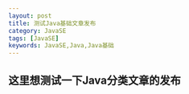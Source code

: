 ```yaml
---
layout: post
title: 测试Java基础文章发布
category: JavaSE
tags: [JavaSE]
keywords: JavaSE,Java,Java基础
---
```


## 这里想测试一下Java分类文章的发布